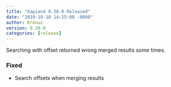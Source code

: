 ```yaml
---
title: "Xapiand 0.38.0 Released"
date: "2019-10-10 14:25:00 -0600"
author: Kronuz
version: 0.38.0
categories: [release]
---
```


Searching with offset returned wrong merged results some times.


### Fixed
- Search offsets when merging results
